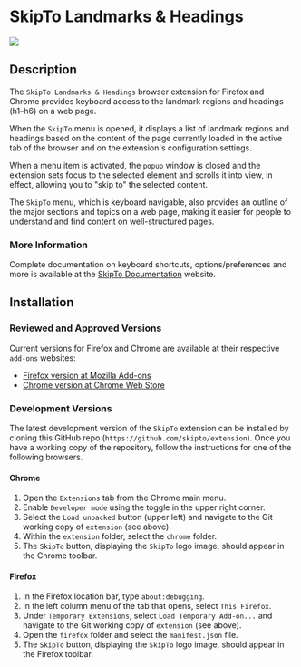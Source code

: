 # SkipTo Landmarks & Headings

<img src="https://github.com/skipto/extension/blob/master/images/skipto-96.png">

## Description

The `SkipTo Landmarks & Headings` browser extension for Firefox and Chrome provides keyboard access to the landmark regions and headings (h1–h6) on a web page.

When the `SkipTo` menu is opened, it displays a list of landmark regions and headings based on the content of the page currently loaded in the active tab of the browser and on the extension's configuration settings.

When a menu item is activated, the `popup` window is closed and the extension sets focus to the selected element and scrolls it into view, in effect, allowing you to "skip to" the selected content.

The `SkipTo` menu, which is keyboard navigable, also provides an outline of the major sections and topics on a web page, making it easier for people to understand and find content on well-structured pages.

### More Information

Complete documentation on keyboard shortcuts, options/preferences and more is available at the <a href="https://skipto.github.io/">SkipTo Documentation</a> website.

## Installation

### Reviewed and Approved Versions

Current versions for Firefox and Chrome are available at their respective
`add-ons` websites:

* [Firefox version at Mozilla Add-ons](https://addons.mozilla.org/en-US/firefox/addon/skipto/)
* [Chrome version at Chrome Web Store](https://chrome.google.com/webstore/detail/skipto/fjkpbfcodhflpdildjbmdhhmcoplghgf)

### Development Versions

The latest development version of the `SkipTo` extension can be installed by cloning this GitHub repo (`https://github.com/skipto/extension`). Once you have a working copy of the repository, follow the instructions for one of the following browsers.

#### Chrome

1. Open the `Extensions` tab from the Chrome main menu.
1. Enable `Developer mode` using the toggle in the upper right corner.
1. Select the `Load unpacked` button (upper left) and navigate to the Git working copy of `extension` (see above).
1. Within the `extension` folder, select the `chrome` folder.
1. The `SkipTo` button, displaying the `SkipTo` logo image, should appear in the Chrome toolbar.

#### Firefox

1. In the Firefox location bar, type `about:debugging`.
1. In the left column menu of the tab that opens, select `This Firefox`.
1. Under `Temporary Extensions`, select `Load Temporary Add-on...` and navigate to the Git working copy of `extension` (see above).
1. Open the `firefox` folder and select the `manifest.json` file.
1. The `SkipTo` button, displaying the `SkipTo` logo image, should appear in the Firefox toolbar.
